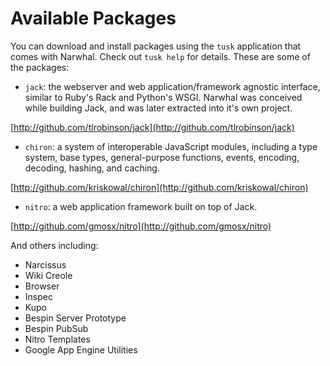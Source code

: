 
Available Packages
==================

You can download and install packages using the `tusk` application that comes with Narwhal.  Check out `tusk help` for details.  These are some of the packages:

* `jack`: the webserver and web application/framework agnostic interface, similar to Ruby's Rack and Python's WSGI. Narwhal was conceived while building Jack, and was later extracted into it's own project.

[http://github.com/tlrobinson/jack](http://github.com/tlrobinson/jack)

* `chiron`: a system of interoperable JavaScript modules, including a type system, base types, general-purpose functions, events, encoding, decoding, hashing, and caching.

[http://github.com/kriskowal/chiron](http://github.com/kriskowal/chiron)
  
* `nitro`: a web application framework built on top of Jack.

[http://github.com/gmosx/nitro](http://github.com/gmosx/nitro)

And others including:

* Narcissus
* Wiki Creole
* Browser
* Inspec
* Kupo
* Bespin Server Prototype
* Bespin PubSub
* Nitro Templates
* Google App Engine Utilities

